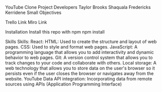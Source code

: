 YouTube Clone Project
Developers
Taylor Brooks
Shaquala Fredericks
Kerridene Small
Objectives

Trello Link
Miro Link

Installation
Install this repo with npm
npm install

Skills
Skills:
React:
HTML: Used to create the structure and layout of web pages.
CSS: Used to style and format web pages.
JavaScript: A programming language that allows you to add interactivity and dynamic behavior to web pages.
Git: A version control system that allows you to track changes to your code and collaborate with others.
Local storage: A web technology that allows you to store data on the user's browser so it persists even if the user closes the browser or navigates away from the website.
YouTube Data API integration: Incorporating data from remote sources using APIs (Application Programming Interface)
